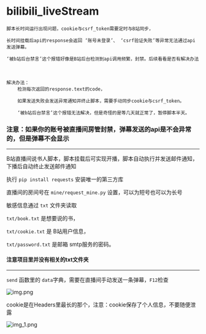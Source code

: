 # bilibili_liveStream

```
脚本长时间运行出现问题，cookie与csrf_token需要定时与B站同步，

长时间挂载后api的response会返回 ‘账号未登录’、 ‘csrf验证失败’等异常无法通过api发送弹幕。

‘被b站后台禁言’这个报错好像是B站后台检测到api调用频繁，封禁。后续看看是否有解决办法
```
<br>

```
解决办法：
    检测每次返回的response.text的code，
    
    如果发送失败会发送异常通知并终止脚本，需要手动同步cookie与csrf_token。
    
    ‘被b站后台禁言’这个报错无法解决，但是奇怪的是等几天就正常了，暂停脚本半天。
``` 

### 注意：如果你的账号被直播间房管封禁，弹幕发送的api是不会异常的，但是弹幕不会显示

_____

B站直播间说书人脚本，脚本挂载后可实现开播，脚本自动执行并发送邮件通知，下播后自动终止发送邮件通知

执行 ```pip install requests``` 安装唯一的第三方库

直播间的房间号在 ```mine/request_mine.py``` 设置，可以为短号也可以为长号

敏感信息通过 ```txt``` 文件夹读取

```txt/book.txt``` 是想要说的书，

```txt/cookie.txt``` 是 B站用户信息，

```txt/password.txt``` 是邮箱 smtp服务的密码。

#### 注意项目里并没有相关的txt文件夹

---

```send``` 函数里的 ```data```字典，需要在直播间手动发送一条弹幕，```F12```检查

<img alt="img.png" height="" src="Github/img/img.png" />

cookie是在Headers里最长的那个，注意：cookie保存了个人信息，不要随便泄露

<img alt="img_1.png" height="" src="Github/img/img_1.png" />
